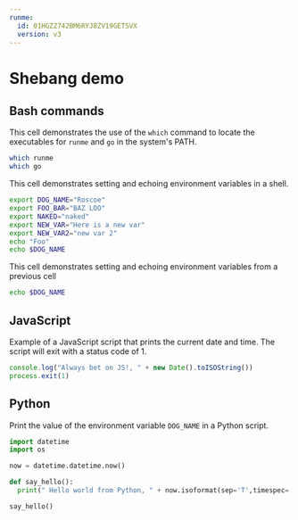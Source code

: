 ```yaml
---
runme:
  id: 01HGZZ742BM6RYJ8ZV19GETSVX
  version: v3
---
```


# Shebang demo

## Bash commands

This cell demonstrates the use of the `which` command to locate the executables for `runme` and `go` in the system's PATH.

```sh {"id":"01J4HK8BGKHAKYYF8G36NKS455"}
which runme
which go
```

This cell demonstrates setting and echoing environment variables in a shell.

```sh {"category":"exports","id":"01J4HK8BGKHAKYYF8G38ZNTMB3","interactive":"true","interpreter":"","name":"export-vars","promptEnv":"auto","terminalRows":"3"}
export DOG_NAME="Roscoe"
export FOO_BAR="BAZ LOO"
export NAKED="naked"
export NEW_VAR="Here is a new var"
export NEW_VAR2="new var 2"
echo "Foo"
echo $DOG_NAME
```

This cell demonstrates setting and echoing environment variables from a previous cell

```sh {"id":"01J4HK8BGKHAKYYF8G3A7HBQ4C","interpreter":"sh"}
echo $DOG_NAME
```

## JavaScript

Example of a JavaScript script that prints the current date and time. The script will exit with a status code of 1.

```js {"excludeFromRunAll":"true","id":"01J4HK8BGKHAKYYF8G3CB017E7","interactive":"true","name":"demo-js","terminalRows":"2"}
console.log("Always bet on JS!, " + new Date().toISOString())
process.exit(1)
```

## Python

Print the value of the environment variable `DOG_NAME` in a Python script.

```python {"id":"01J4HK8BGKHAKYYF8G3CTSAC4T","interpreter":"/usr/bin/python3","name":"demo-py","terminalRows":"2"}
import datetime
import os

now = datetime.datetime.now()

def say_hello():
  print(" Hello world from Python, " + now.isoformat(sep='T',timespec='auto'))

say_hello()

```